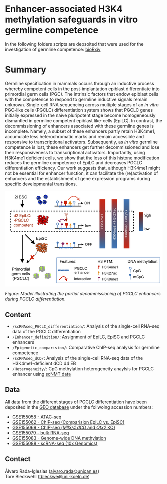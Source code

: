 # Enhancer-associated H3K4 methylation safeguards in vitro germline competence
In the following folders scripts are depsoited that were used for the investigation of germline competence: [bioRxiv](https://www.biorxiv.org/content/10.1101/2020.07.07.192427v2)

# Summary
Germline specification in mammals occurs through an inductive process whereby competent cells in the post-implantation epiblast differentiate into primordial germ cells (PGC). The intrinsic factors that endow epiblast cells with the competence to respond to germline inductive signals remain unknown. Single-cell RNA sequencing across multiple stages of an *in vitro* PGC-like cells (PGCLC) differentiation system shows that PGCLC genes initially expressed in the naïve pluripotent stage become homogeneously dismantled in germline competent epiblast like-cells (EpiLC). In contrast, the decommissioning of enhancers associated with these germline genes is incomplete. Namely, a subset of these enhancers partly retain H3K4me1, accumulate less heterochromatic marks and remain accessible and responsive to transcriptional activators. Subsequently, as *in vitro* germline competence is lost, these enhancers get further decommissioned and lose their responsiveness to transcriptional activators. Importantly, using H3K4me1 deficient cells, we show that the loss of this histone modification reduces the germline competence of EpiLC and decreases PGCLC differentiation efficiency. Our work suggests that, although H3K4me1 might not be essential for enhancer function, it can facilitate the (re)activation of enhancers and the establishment of gene expression programs during specific developmental transitions.

<p align="center">
<img src="image/Model_Germline_competence.png" width="750" align="center">
</p>

*Figure: Model illustrating the partial decommissioning of PGCLC enhancers during PGCLC differentiation.*


## Content
* `/scRNAseq_PGCLC_differentiation/`: Analysis of the single-cell RNA-seq data of the PGCLC differentiation
* `/Enhancer_definition/`: Assignment of EpiLC, EpiSC and PGCLC enhancers
* `/Epigenetic_comparision/`: Comparative ChIP-seq analysis for germline competence
* `/scRNAseq_dCD/`: Analysis of the single-cell RNA-seq data of the H3K4me1-deficient dCD d4 EB
* `/Heterogeneity/`: CpG methylation heterogeneity anaylsis for PGCLC enhancer using [scNMT data](https://doi.org/10.1038/s41586-019-1825-8)

## Data
All data from the different stages of PGCLC differentiation have been deposited in the [GEO database](https://www.ncbi.nlm.nih.gov/geo/query/acc.cgi?acc=GSE155089) under the follwoing accession numbers:
* [GSE155058 - ATAC-seq](https://www.ncbi.nlm.nih.gov/geo/query/acc.cgi?acc=GSE155058)
* [GSE155062 - ChIP-seq (Comparision EpiLC vs. EpiSC)](https://www.ncbi.nlm.nih.gov/geo/query/acc.cgi?acc=GSE155062)
* [GSE155069 - ChIP-seq (*Mll3/4 dCD* and *Otx2* KO)](https://www.ncbi.nlm.nih.gov/geo/query/acc.cgi?acc=GSE155069)
* [GSE155079 - bulk RNA-seq](https://www.ncbi.nlm.nih.gov/geo/query/acc.cgi?acc=GSE155079)
* [GSE155083 - Genome-wide DNA methylation](https://www.ncbi.nlm.nih.gov/geo/query/acc.cgi?acc=GSE155083)
* [GSE155088 - scRNA-seq (10x Genomics)](https://www.ncbi.nlm.nih.gov/geo/query/acc.cgi?acc=GSE155088)

## Contact
Álvaro Rada-Iglesias (alvaro.rada@unican.es)  
Tore Bleckwehl (tbleckwe@uni-koeln.de)
